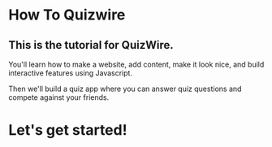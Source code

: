 # How To Quizwire

## This is the tutorial for QuizWire. 

You'll learn how to make a website, add content, make it look nice, and build interactive features using Javascript.

Then we'll build a quiz app where you can answer quiz questions and compete against your friends.

# Let's get started!